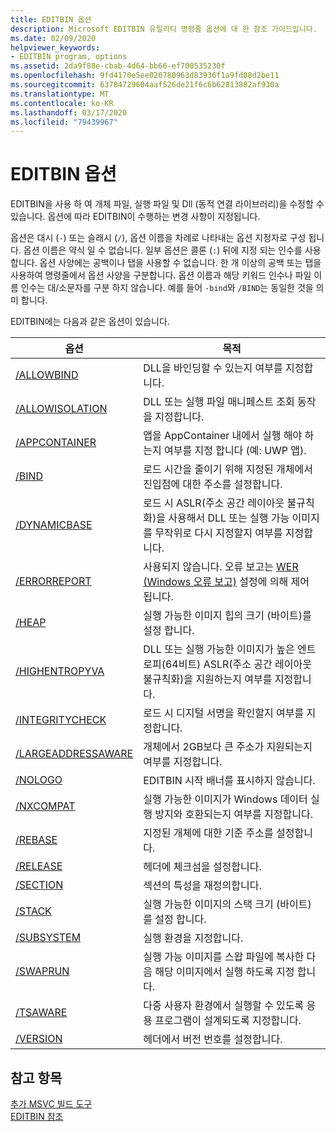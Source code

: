 ```yaml
---
title: EDITBIN 옵션
description: Microsoft EDITBIN 유틸리티 명령줄 옵션에 대 한 참조 가이드입니다.
ms.date: 02/09/2020
helpviewer_keywords:
- EDITBIN program, options
ms.assetid: 2da9f88e-cbab-4d64-bb66-ef700535230f
ms.openlocfilehash: 9fd4170e5ee020780963d83936f1a9fd08d2be11
ms.sourcegitcommit: 63784729604aaf526de21f6c6b62813882af930a
ms.translationtype: MT
ms.contentlocale: ko-KR
ms.lasthandoff: 03/17/2020
ms.locfileid: "79439967"
---
```

# <a name="editbin-options"></a>EDITBIN 옵션

EDITBIN을 사용 하 여 개체 파일, 실행 파일 및 Dll (동적 연결 라이브러리)을 수정할 수 있습니다. 옵션에 따라 EDITBIN이 수행하는 변경 사항이 지정됩니다.

옵션은 대시 (`-`) 또는 슬래시 (`/`), 옵션 이름을 차례로 나타내는 옵션 지정자로 구성 됩니다. 옵션 이름은 약식 일 수 없습니다. 일부 옵션은 콜론 (`:`) 뒤에 지정 되는 인수를 사용 합니다. 옵션 사양에는 공백이나 탭을 사용할 수 없습니다. 한 개 이상의 공백 또는 탭을 사용하여 명령줄에서 옵션 사양을 구분합니다. 옵션 이름과 해당 키워드 인수나 파일 이름 인수는 대/소문자를 구분 하지 않습니다. 예를 들어 `-bind`와 `/BIND`는 동일한 것을 의미 합니다.

EDITBIN에는 다음과 같은 옵션이 있습니다.

|옵션|목적|
|------------|-------------|
|[/ALLOWBIND](allowbind.md)|DLL을 바인딩할 수 있는지 여부를 지정합니다.|
|[/ALLOWISOLATION](allowisolation.md)|DLL 또는 실행 파일 매니페스트 조회 동작을 지정합니다.|
|[/APPCONTAINER](appcontainer.md)|앱을 AppContainer 내에서 실행 해야 하는지 여부를 지정 합니다 (예: UWP 앱).|
|[/BIND](bind.md)|로드 시간을 줄이기 위해 지정된 개체에서 진입점에 대한 주소를 설정합니다.|
|[/DYNAMICBASE](dynamicbase.md)|로드 시 ASLR(주소 공간 레이아웃 불규칙화)을 사용해서 DLL 또는 실행 가능 이미지를 무작위로 다시 지정할지 여부를 지정합니다.|
|[/ERRORREPORT](errorreport-editbin-exe.md)| 사용되지 않습니다. 오류 보고는 [WER (Windows 오류 보고)](/windows/win32/wer/windows-error-reporting) 설정에 의해 제어 됩니다. |
|[/HEAP](heap.md)|실행 가능한 이미지 힙의 크기 (바이트)를 설정 합니다.|
|[/HIGHENTROPYVA](highentropyva.md)|DLL 또는 실행 가능한 이미지가 높은 엔트로피(64비트) ASLR(주소 공간 레이아웃 불규칙화)을 지원하는지 여부를 지정합니다.|
|[/INTEGRITYCHECK](integritycheck.md)|로드 시 디지털 서명을 확인할지 여부를 지정합니다.|
|[/LARGEADDRESSAWARE](largeaddressaware.md)|개체에서 2GB보다 큰 주소가 지원되는지 여부를 지정합니다.|
|[/NOLOGO](nologo-editbin.md)|EDITBIN 시작 배너를 표시하지 않습니다.|
|[/NXCOMPAT](nxcompat.md)|실행 가능한 이미지가 Windows 데이터 실행 방지와 호환되는지 여부를 지정합니다.|
|[/REBASE](rebase.md)|지정된 개체에 대한 기준 주소를 설정합니다.|
|[/RELEASE](release.md)|헤더에 체크섬을 설정합니다.|
|[/SECTION](section-editbin.md)|섹션의 특성을 재정의합니다.|
|[/STACK](stack.md)|실행 가능한 이미지의 스택 크기 (바이트)를 설정 합니다.|
|[/SUBSYSTEM](subsystem.md)|실행 환경을 지정합니다.|
|[/SWAPRUN](swaprun.md)|실행 가능 이미지를 스왑 파일에 복사한 다음 해당 이미지에서 실행 하도록 지정 합니다.|
|[/TSAWARE](tsaware.md)|다중 사용자 환경에서 실행할 수 있도록 응용 프로그램이 설계되도록 지정합니다.|
|[/VERSION](version.md)|헤더에서 버전 번호를 설정합니다.|

## <a name="see-also"></a>참고 항목

[추가 MSVC 빌드 도구](c-cpp-build-tools.md)\
[EDITBIN 참조](editbin-reference.md)
